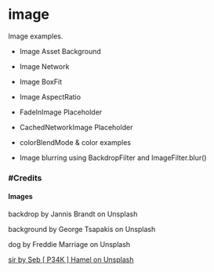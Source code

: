 # image

Image examples.

* Image Asset Background

* Image Network

* Image BoxFit

* Image AspectRatio

* FadeInImage Placeholder

* CachedNetworkImage Placeholder

* colorBlendMode & color examples

* Image blurring using BackdropFilter and ImageFilter.blur()

### #Credits

#### Images

backdrop by Jannis Brandt on Unsplash

background by George Tsapakis on Unsplash

dog by Freddie Marriage on Unsplash

[sir by Seb [ P34K ] Hamel on Unsplash](https://unsplash.com/photos/FlJbi-4DuFc)
